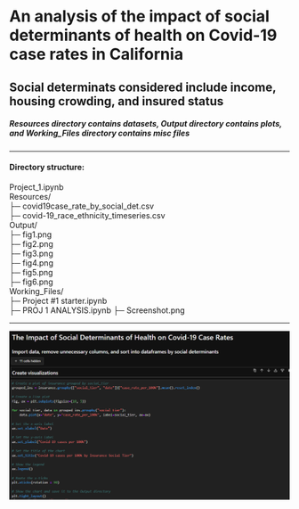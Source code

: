 # An analysis of the impact of social determinants of health on Covid-19 case rates in California
 ## **Social determinats considered include income, housing crowding, and insured status**

##### *Resources directory contains datasets, Output directory contains plots, and Working_Files directory contains misc files*
---
#### Directory structure:
Project_1.ipynb  
Resources/  
├─ covid19case_rate_by_social_det.csv  
├─ covid-19_race_ethnicity_timeseries.csv  
Output/  
├─ fig1.png  
├─ fig2.png  
├─ fig3.png  
├─ fig4.png  
├─ fig5.png  
├─ fig6.png  
Working_Files/  
├─ Project #1 starter.ipynb  
├─ PROJ 1 ANALYSIS.ipynb
├─ Screenshot.png  


---
![Screenshot](Working_Files/Screenshot.png)
